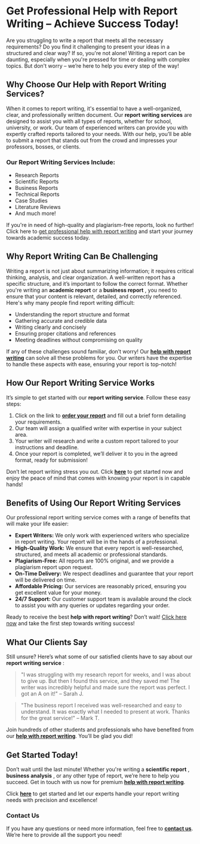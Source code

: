 # Get Professional Help with Report Writing – Achieve Success Today!

Are you struggling to write a report that meets all the necessary requirements? Do you find it challenging to present your ideas in a structured and clear way? If so, you're not alone! Writing a report can be daunting, especially when you're pressed for time or dealing with complex topics. But don't worry – we’re here to help you every step of the way!

## Why Choose Our Help with Report Writing Services?

When it comes to report writing, it's essential to have a well-organized, clear, and professionally written document. Our **report writing services** are designed to assist you with all types of reports, whether for school, university, or work. Our team of experienced writers can provide you with expertly crafted reports tailored to your needs. With our help, you’ll be able to submit a report that stands out from the crowd and impresses your professors, bosses, or clients.

### Our Report Writing Services Include:

- Research Reports
- Scientific Reports
- Business Reports
- Technical Reports
- Case Studies
- Literature Reviews
- And much more!

If you're in need of high-quality and plagiarism-free reports, look no further! Click here to [get professional help with report writing](https://tinyurl.com/topessay?keyword=help+with+report+writing) and start your journey towards academic success today.

## Why Report Writing Can Be Challenging

Writing a report is not just about summarizing information; it requires critical thinking, analysis, and clear organization. A well-written report has a specific structure, and it’s important to follow the correct format. Whether you're writing an **academic report** or a **business report** , you need to ensure that your content is relevant, detailed, and correctly referenced. Here's why many people find report writing difficult:

- Understanding the report structure and format
- Gathering accurate and credible data
- Writing clearly and concisely
- Ensuring proper citations and references
- Meeting deadlines without compromising on quality

If any of these challenges sound familiar, don’t worry! Our [**help with report writing**](https://tinyurl.com/topessay?keyword=help+with+report+writing) can solve all these problems for you. Our writers have the expertise to handle these aspects with ease, ensuring your report is top-notch!

## How Our Report Writing Service Works

It’s simple to get started with our **report writing service**. Follow these easy steps:

1. Click on the link to [**order your report**](https://tinyurl.com/topessay?keyword=help+with+report+writing) and fill out a brief form detailing your requirements.
2. Our team will assign a qualified writer with expertise in your subject area.
3. Your writer will research and write a custom report tailored to your instructions and deadline.
4. Once your report is completed, we’ll deliver it to you in the agreed format, ready for submission!

Don’t let report writing stress you out. Click [**here**](https://tinyurl.com/topessay?keyword=help+with+report+writing) to get started now and enjoy the peace of mind that comes with knowing your report is in capable hands!

## Benefits of Using Our Report Writing Services

Our professional report writing service comes with a range of benefits that will make your life easier:

- **Expert Writers:** We only work with experienced writers who specialize in report writing. Your report will be in the hands of a professional.
- **High-Quality Work:** We ensure that every report is well-researched, structured, and meets all academic or professional standards.
- **Plagiarism-Free:** All reports are 100% original, and we provide a plagiarism report upon request.
- **On-Time Delivery:** We respect deadlines and guarantee that your report will be delivered on time.
- **Affordable Pricing:** Our services are reasonably priced, ensuring you get excellent value for your money.
- **24/7 Support:** Our customer support team is available around the clock to assist you with any queries or updates regarding your order.

Ready to receive the best **help with report writing**? Don’t wait! [Click here now](https://tinyurl.com/topessay?keyword=help+with+report+writing) and take the first step towards writing success!

## What Our Clients Say

Still unsure? Here’s what some of our satisfied clients have to say about our **report writing service** :

> "I was struggling with my research report for weeks, and I was about to give up. But then I found this service, and they saved me! The writer was incredibly helpful and made sure the report was perfect. I got an A on it!" – Sarah J.

> "The business report I received was well-researched and easy to understand. It was exactly what I needed to present at work. Thanks for the great service!" – Mark T.

Join hundreds of other students and professionals who have benefited from our [**help with report writing**](https://tinyurl.com/topessay?keyword=help+with+report+writing). You’ll be glad you did!

## Get Started Today!

Don’t wait until the last minute! Whether you're writing a **scientific report** , **business analysis** , or any other type of report, we’re here to help you succeed. Get in touch with us now for premium [**help with report writing**](https://tinyurl.com/topessay?keyword=help+with+report+writing).

Click [**here**](https://tinyurl.com/topessay?keyword=help+with+report+writing) to get started and let our experts handle your report writing needs with precision and excellence!

### Contact Us

If you have any questions or need more information, feel free to [**contact us**](https://tinyurl.com/topessay?keyword=help+with+report+writing). We’re here to provide all the support you need!
